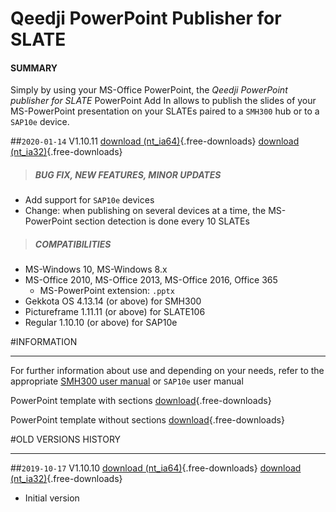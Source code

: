 # Qeedji PowerPoint Publisher for SLATE

#### **SUMMARY**
Simply by using your MS-Office PowerPoint, the *Qeedji PowerPoint publisher for SLATE* PowerPoint Add In allows to publish the slides of your MS-PowerPoint presentation on your SLATEs paired to a `SMH300` hub or to a `SAP10e` device. 
   
##`2020-01-14` V1.10.11 [download (nt_ia64)](application-notes/qeedji_powerpoint_publisher_for_slates/qeedji_powerpoint_publisher_for_slate-nt_ia64-setup-1.10.11.msi){.free-downloads} [download (nt_ia32)](application-notes/qeedji_powerpoint_publisher_for_slates/qeedji_powerpoint_publisher_for_slate-nt_ia32-setup-1.10.11.msi){.free-downloads}
>##### **BUG FIX, NEW FEATURES, MINOR UPDATES**
- Add support for `SAP10e` devices  
- Change: when publishing on several devices at a time, the MS-PowerPoint section detection is done every 10 SLATEs
>##### **COMPATIBILITIES**
- MS-Windows 10, MS-Windows 8.x
- MS-Office 2010, MS-Office 2013, MS-Office 2016, Office 365
    - MS-PowerPoint extension: `.pptx`
- Gekkota OS 4.13.14 (or above) for SMH300
- Pictureframe 1.11.11 (or above) for SLATE106
- Regular 1.10.10 (or above) for SAP10e   
 
#INFORMATION
***********************************************************************
For further information about use and depending on your needs, refer to the appropriate [SMH300 user manual](http://www.innes.pro/en/support/index.php?Gekkota_G4_for_device/Gekkota_OS_for_SMH300) or `SAP10e` user manual

PowerPoint template with sections [download](application-notes/qeedji_powerpoint_publisher_for_slates/medical-practice_qeedji-template-with-sections.pptx){.free-downloads}  

PowerPoint template without sections [download](application-notes/qeedji_powerpoint_publisher_for_slates/medical-practice_qeedji-template-without-sections.pptx){.free-downloads}  

#OLD VERSIONS HISTORY
***********************************************************************

##`2019-10-17` V1.10.10 [download (nt_ia64)](application-notes/qeedji_powerpoint_publisher_for_slates/qeedji_powerpoint_publisher_for_slate-nt_ia64-setup-1.10.10.msi){.free-downloads} [download (nt_ia32)](application-notes/qeedji_powerpoint_publisher_for_slates/qeedji_powerpoint_publisher_for_slate-nt_ia32-setup-1.10.10.msi){.free-downloads}
- Initial version
